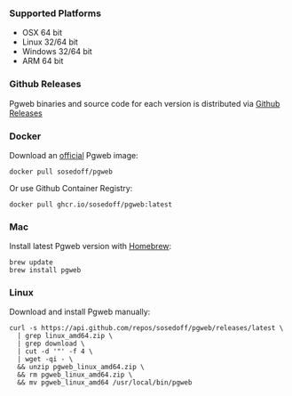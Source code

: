 ### Supported Platforms

- OSX 64 bit
- Linux 32/64 bit
- Windows 32/64 bit
- ARM 64 bit

### Github Releases

Pgweb binaries and source code for each version is distributed via [Github Releases][1]

### Docker

Download an [official][3] Pgweb image:

```
docker pull sosedoff/pgweb
```

Or use Github Container Registry:

```
docker pull ghcr.io/sosedoff/pgweb:latest
```

### Mac

Install latest Pgweb version with [Homebrew][2]:

```
brew update
brew install pgweb
```

### Linux

Download and install Pgweb manually:

```
curl -s https://api.github.com/repos/sosedoff/pgweb/releases/latest \
  | grep linux_amd64.zip \
  | grep download \
  | cut -d '"' -f 4 \
  | wget -qi - \
  && unzip pgweb_linux_amd64.zip \
  && rm pgweb_linux_amd64.zip \
  && mv pgweb_linux_amd64 /usr/local/bin/pgweb
```

[1]: https://github.com/sosedoff/pgweb/releases
[2]: http://brew.sh 
[3]: https://hub.docker.com/r/sosedoff/pgweb/tags